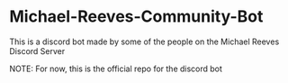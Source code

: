 # Michael-Reeves-Community-Bot

This is a discord bot made by some of the people on the Michael Reeves Discord Server

NOTE: For now, this is the official repo for the discord bot